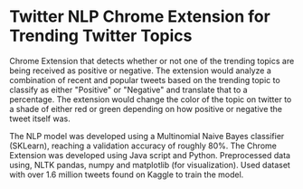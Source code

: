 # Twitter NLP Chrome Extension for Trending Twitter Topics 

Chrome Extension that detects whether or not one of the trending topics are being received as positive or negative. The extension would analyze a combination of recent and popular tweets based on the trending topic to classify as either "Positive" or "Negative" and translate that to a percentage. The extension would change the color of the topic on twitter to a shade of either red or green depending on how positive or negative the tweet itself was. 

The NLP model was developed using a Multinomial Naive Bayes classifier (SKLearn), reaching a validation accuracy of roughly 80%. The Chrome Extension was developed using Java script and Python. Preprocessed data using, NLTK pandas, numpy and matplotlib (for visualization). Used dataset with over 1.6 million tweets found on Kaggle to train the model.  
